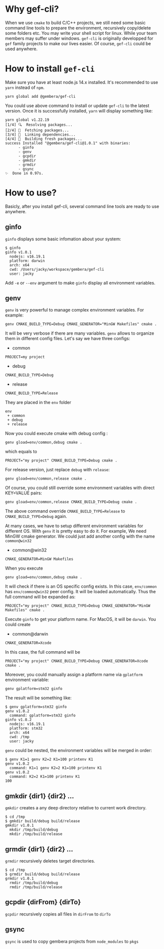 # Why gef-cli?
When we use `cmake` to build C/C++ projects, we still need some basic command line tools to prepare the environment, recursively copy/delete some folders etc. You may write your shell script for linux. While your team members may suffer under windows. `gef-cli` is originally developped for `gef` family projects to make our lives easier. Of course, `gef-cli` could be used anywhere. 

# How to install `gef-cli`
Make sure you have at least node.js 14.x installed. It's recommended to use `yarn` instead of `npm`.

```shell
yarn global add @gembera/gef-cli
```
You could use above command to install or update `gef-cli` to the latest version. Once it is successfully installed, `yarn` will display something like:
```
yarn global v1.22.19
[1/4] 🔍  Resolving packages...
[2/4] 🚚  Fetching packages...
[3/4] 🔗  Linking dependencies...
[4/4] 🔨  Building fresh packages...
success Installed "@gembera/gef-cli@1.0.1" with binaries:
      - ginfo
      - genv
      - gcpdir
      - gmkdir
      - grmdir
      - gsync
✨  Done in 0.97s.
```

# How to use?
Basicly, after you install gef-cli, several command line tools are ready to use anywhere.
## ginfo
`ginfo` displays some basic infomation about your system:
```
$ ginfo 
ginfo v1.0.1
  nodejs: v16.19.1
  platform: darwin
  arch: x64
  cwd: /Users/jacky/workspace/gembera/gef-cli
  user: jacky
```
Add `-e` or `--env` argument to make `ginfo` display all environment variables.

## genv
`genv` is very powerful to manage complex environment variables. For example:
```
genv CMAKE_BUILD_TYPE=Debug CMAKE_GENERATOR="MinGW Makefiles" cmake .
```
It will be very verbose if there are many variables. `genv` allows to organize them in different config files. Let's say we have three configs:
* common
```
PROJECT=my project
```
* debug
```
CMAKE_BUILD_TYPE=Debug
```
* release
```
CMAKE_BUILD_TYPE=Release
```
They are placed in the `env` folder
```
env
 + common
 + debug
 + release
```
Now you could execute cmake with debug config :
```
genv gload=env/common,debug cmake .
```
which equals to 
```
PROJECT="my project" CMAKE_BUILD_TYPE=Debug cmake .
```
For release version, just replace `debug` with `release`:
```
genv gload=env/common,release cmake .
```
Of course, you could still override some environment variables with direct KEY=VALUE pairs:
```
genv gload=env/common,release CMAKE_BUILD_TYPE=Debug cmake .
```
The above command override `CMAKE_BUILD_TYPE=Release` to `CMAKE_BUILD_TYPE=Debug` again.

At many cases, we have to setup different environment variables for different OS. With `genv` it is pretty easy to do it. For example, We need MinGW cmake generator. We could just add another config with the name `common@win32`
* common@win32
```
CMAKE_GENERATOR=MinGW Makefiles
```
When you execute 
```
genv gload=env/common,debug cmake .
```
It will check if there is an OS specific config exists. In this case, `env/common` has `env/common@win32` peer config. It will be loaded automatically. Thus the full command will be expanded as:
```
PROJECT="my project" CMAKE_BUILD_TYPE=Debug CMAKE_GENERATOR="MinGW Makefiles" cmake .
```
Execute `ginfo` to get your platform name. For MacOS, it will be `darwin`. You could create 
* common@darwin
```
CMAKE_GENERATOR=Xcode
```
In this case, the full command will be
```
PROJECT="my project" CMAKE_BUILD_TYPE=Debug CMAKE_GENERATOR=Xcode cmake .
``` 
Moreover, you could manually assign a platform name via `gplatform` environment variable:
```
genv gplatform=stm32 ginfo
```
The result will be something like:
```
$ genv gplatform=stm32 ginfo
genv v1.0.2
  command: gplatform=stm32 ginfo
ginfo v1.0.2
  nodejs: v16.19.1
  platform: stm32
  arch: x64
  cwd: /tmp
  user: jacky
```
`genv` could be nested, the environment variables will be merged in order:
```
$ genv K1=1 genv K2=2 K1=100 printenv K1
genv v1.0.2
  command: K1=1 genv K2=2 K1=100 printenv K1
genv v1.0.2
  command: K2=2 K1=100 printenv K1
100
```
## gmkdir {dir1} {dir2} ...
`gmkdir` creates a any deep directory relative to current work directory. 

```
$ cd /tmp
$ gmkdir build/debug build/release
gmkdir v1.0.1
  mkdir /tmp/build/debug
  mkdir /tmp/build/release
```
## grmdir {dir1} {dir2} ...
`grmdir` recursively deletes target directories.
```
$ cd /tmp
$ grmdir build/debug build/release
grmdir v1.0.1
  rmdir /tmp/build/debug
  rmdir /tmp/build/release
```
## gcpdir {dirFrom} {dirTo}
`gcpdir` recursively copies all files in `dirFrom` to `dirTo`

## gsync 
`gsync` is used to copy gembera projects from `node_modules` to `pkgs`
